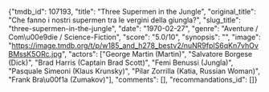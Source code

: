 {"tmdb_id": 107193, "title": "Three Supermen in the Jungle", "original_title": "Che fanno i nostri supermen tra le vergini della giungla?", "slug_title": "three-supermen-in-the-jungle", "date": "1970-02-27", "genre": "Aventure / Com\u00e9die / Science-Fiction", "score": "5.0/10", "synopsis": "", "image": "https://image.tmdb.org/t/p/w185_and_h278_bestv2/nuNR9fpIS6qKn7vhOvBMssK5ORc.jpg", "actors": ["George Martin (Martin)", "Salvatore Borgese (Dick)", "Brad Harris (Captain Brad Scott)", "Femi Benussi (Jungla)", "Pasquale Simeoni (Klaus Krunsky)", "Pilar Zorrilla (Katia, Russian Woman)", "Frank Bra\u00f1a (Zumakov)"], "comments": [], "recommandations_id": []}